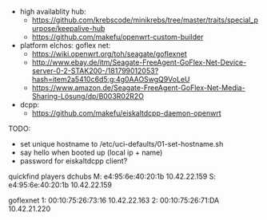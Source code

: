 - high availablity hub:
  * https://github.com/krebscode/minikrebs/tree/master/traits/special_purpose/keepalive-hub
  * https://github.com/makefu/openwrt-custom-builder
- platform elchos:
  goflex net:
    * https://wiki.openwrt.org/toh/seagate/goflexnet
    * http://www.ebay.de/itm/Seagate-FreeAgent-GoFlex-Net-Device-server-0-2-STAK200-/181799012053?hash=item2a5410c6d5:g:4g0AAOSwgQ9VoLeU
    * https://www.amazon.de/Seagate-FreeAgent-GoFlex-Net-Media-Sharing-Lösung/dp/B003R02R2O
- dcpp:
  * https://github.com/makefu/eiskaltdcpp-daemon-openwrt

TODO:
* set unique hostname to /etc/uci-defaults/01-set-hostname.sh
* say hello when booted up (local ip + name)
* password for eiskaltdcpp client?


quickfind players
dchubs
M: e4:95:6e:40:20:1b 10.42.22.159
S: e4:95:6e:40:20:1b 10.42.22.159

goflexnet
1: 00:10:75:26:73:16 10.42.22.163
2: 00:10:75:26:71:DA 10.42.21.220

